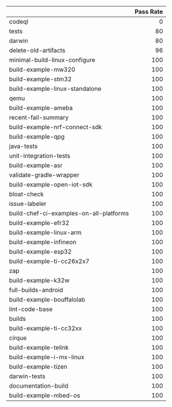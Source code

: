 |                                         |   Pass Rate |
|:----------------------------------------|------------:|
| codeql                                  |           0 |
| tests                                   |          80 |
| darwin                                  |          80 |
| delete-old-artifacts                    |          96 |
| minimal-build-linux-configure           |         100 |
| build-example-mw320                     |         100 |
| build-example-stm32                     |         100 |
| build-example-linux-standalone          |         100 |
| qemu                                    |         100 |
| build-example-ameba                     |         100 |
| recent-fail-summary                     |         100 |
| build-example-nrf-connect-sdk           |         100 |
| build-example-qpg                       |         100 |
| java-tests                              |         100 |
| unit-integration-tests                  |         100 |
| build-example-asr                       |         100 |
| validate-gradle-wrapper                 |         100 |
| build-example-open-iot-sdk              |         100 |
| bloat-check                             |         100 |
| issue-labeler                           |         100 |
| build-chef-ci-examples-on-all-platforms |         100 |
| build-example-efr32                     |         100 |
| build-example-linux-arm                 |         100 |
| build-example-infineon                  |         100 |
| build-example-esp32                     |         100 |
| build-example-ti-cc26x2x7               |         100 |
| zap                                     |         100 |
| build-example-k32w                      |         100 |
| full-builds-android                     |         100 |
| build-example-bouffalolab               |         100 |
| lint-code-base                          |         100 |
| builds                                  |         100 |
| build-example-ti-cc32xx                 |         100 |
| cirque                                  |         100 |
| build-example-telink                    |         100 |
| build-example-i-mx-linux                |         100 |
| build-example-tizen                     |         100 |
| darwin-tests                            |         100 |
| documentation-build                     |         100 |
| build-example-mbed-os                   |         100 |
